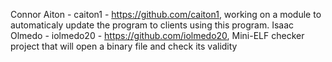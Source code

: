 Connor Aiton - caiton1 - https://github.com/caiton1, working on a module to automaticaly update the program to clients using this program.
Isaac Olmedo - iolmedo20 - https://github.com/iolmedo20, Mini-ELF checker project that will open a binary file and check its validity
